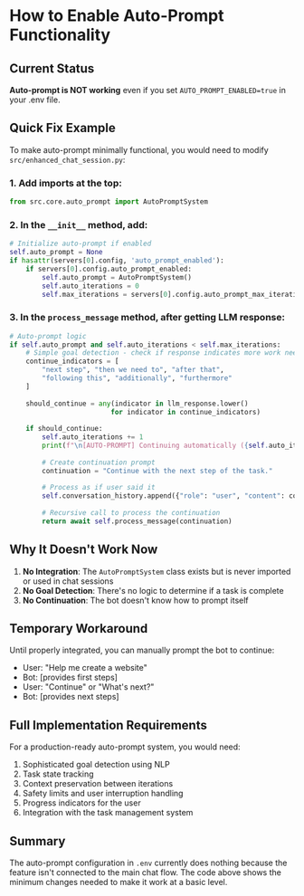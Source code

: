 # How to Enable Auto-Prompt Functionality

## Current Status
**Auto-prompt is NOT working** even if you set `AUTO_PROMPT_ENABLED=true` in your .env file.

## Quick Fix Example

To make auto-prompt minimally functional, you would need to modify `src/enhanced_chat_session.py`:

### 1. Add imports at the top:
```python
from src.core.auto_prompt import AutoPromptSystem
```

### 2. In the `__init__` method, add:
```python
# Initialize auto-prompt if enabled
self.auto_prompt = None
if hasattr(servers[0].config, 'auto_prompt_enabled'):
    if servers[0].config.auto_prompt_enabled:
        self.auto_prompt = AutoPromptSystem()
        self.auto_iterations = 0
        self.max_iterations = servers[0].config.auto_prompt_max_iterations
```

### 3. In the `process_message` method, after getting LLM response:
```python
# Auto-prompt logic
if self.auto_prompt and self.auto_iterations < self.max_iterations:
    # Simple goal detection - check if response indicates more work needed
    continue_indicators = [
        "next step", "then we need to", "after that",
        "following this", "additionally", "furthermore"
    ]
    
    should_continue = any(indicator in llm_response.lower() 
                         for indicator in continue_indicators)
    
    if should_continue:
        self.auto_iterations += 1
        print(f"\n[AUTO-PROMPT] Continuing automatically ({self.auto_iterations}/{self.max_iterations})...")
        
        # Create continuation prompt
        continuation = "Continue with the next step of the task."
        
        # Process as if user said it
        self.conversation_history.append({"role": "user", "content": continuation})
        
        # Recursive call to process the continuation
        return await self.process_message(continuation)
```

## Why It Doesn't Work Now

1. **No Integration**: The `AutoPromptSystem` class exists but is never imported or used in chat sessions
2. **No Goal Detection**: There's no logic to determine if a task is complete
3. **No Continuation**: The bot doesn't know how to prompt itself

## Temporary Workaround

Until properly integrated, you can manually prompt the bot to continue:
- User: "Help me create a website"
- Bot: [provides first steps]
- User: "Continue" or "What's next?"
- Bot: [provides next steps]

## Full Implementation Requirements

For a production-ready auto-prompt system, you would need:
1. Sophisticated goal detection using NLP
2. Task state tracking
3. Context preservation between iterations  
4. Safety limits and user interruption handling
5. Progress indicators for the user
6. Integration with the task management system

## Summary

The auto-prompt configuration in `.env` currently does nothing because the feature isn't connected to the main chat flow. The code above shows the minimum changes needed to make it work at a basic level.